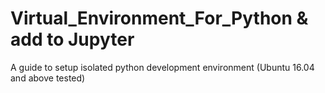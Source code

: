 # Virtual_Environment_For_Python & add to Jupyter
A guide to setup isolated python development environment (Ubuntu 16.04 and above tested)
